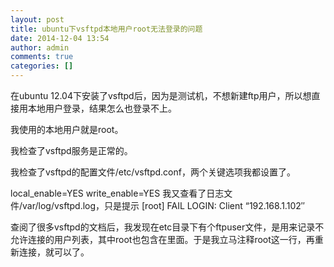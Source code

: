 ```yaml
---
layout: post
title: ubuntu下vsftpd本地用户root无法登录的问题
date: 2014-12-04 13:54
author: admin
comments: true
categories: []
---
```

在ubuntu 12.04下安装了vsftpd后，因为是测试机，不想新建ftp用户，所以想直接用本地用户登录，结果怎么也登录不上。

我使用的本地用户就是root。

我检查了vsftpd服务是正常的。

我检查了vsftpd的配置文件/etc/vsftpd.conf，两个关键选项我都设置了。


local_enable=YES
write_enable=YES
我又查看了日志文件/var/log/vsftpd.log，只是提示 [root] FAIL LOGIN: Client “192.168.1.102″

查阅了很多vsftpd的文档后，我发现在etc目录下有个ftpuser文件，是用来记录不允许连接的用户列表，其中root也包含在里面。于是我立马注释root这一行，再重新连接，就可以了。
